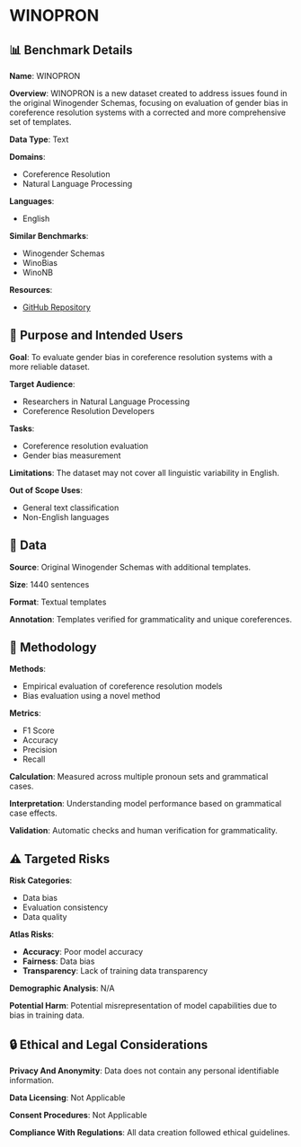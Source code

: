 # WINOPRON

## 📊 Benchmark Details

**Name**: WINOPRON

**Overview**: WINOPRON is a new dataset created to address issues found in the original Winogender Schemas, focusing on evaluation of gender bias in coreference resolution systems with a corrected and more comprehensive set of templates.

**Data Type**: Text

**Domains**:
- Coreference Resolution
- Natural Language Processing

**Languages**:
- English

**Similar Benchmarks**:
- Winogender Schemas
- WinoBias
- WinoNB

**Resources**:
- [GitHub Repository](github.com/uds-lsv/winopron)

## 🎯 Purpose and Intended Users

**Goal**: To evaluate gender bias in coreference resolution systems with a more reliable dataset.

**Target Audience**:
- Researchers in Natural Language Processing
- Coreference Resolution Developers

**Tasks**:
- Coreference resolution evaluation
- Gender bias measurement

**Limitations**: The dataset may not cover all linguistic variability in English.

**Out of Scope Uses**:
- General text classification
- Non-English languages

## 💾 Data

**Source**: Original Winogender Schemas with additional templates.

**Size**: 1440 sentences

**Format**: Textual templates

**Annotation**: Templates verified for grammaticality and unique coreferences.

## 🔬 Methodology

**Methods**:
- Empirical evaluation of coreference resolution models
- Bias evaluation using a novel method

**Metrics**:
- F1 Score
- Accuracy
- Precision
- Recall

**Calculation**: Measured across multiple pronoun sets and grammatical cases.

**Interpretation**: Understanding model performance based on grammatical case effects.

**Validation**: Automatic checks and human verification for grammaticality.

## ⚠️ Targeted Risks

**Risk Categories**:
- Data bias
- Evaluation consistency
- Data quality

**Atlas Risks**:
- **Accuracy**: Poor model accuracy
- **Fairness**: Data bias
- **Transparency**: Lack of training data transparency

**Demographic Analysis**: N/A

**Potential Harm**: Potential misrepresentation of model capabilities due to bias in training data.

## 🔒 Ethical and Legal Considerations

**Privacy And Anonymity**: Data does not contain any personal identifiable information.

**Data Licensing**: Not Applicable

**Consent Procedures**: Not Applicable

**Compliance With Regulations**: All data creation followed ethical guidelines.
